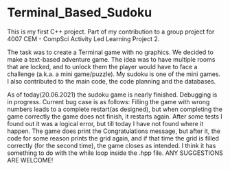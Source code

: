 # Terminal_Based_Sudoku
This is my first C++ project. Part of my contribution to a group project for 4007 CEM - CompSci Activity Led Learning Project 2. 

The task was to create a Terminal game with no graphics. We decided to make a text-based adventure game. The idea was to have multiple rooms that are locked, and to unlock them the player would have to face a challenge (a.k.a. a mini game/puzzle). My sudoku is one of the mini games. I also contributed to the main code, the code planning and the databases.



As of today(20.06.2021) the sudoku game is nearly finished. Debugging is in progress. Current bug case is as follows:
Filling the game with wrong numbers leads to a complete restart(as designed), but when completing the game correctly the game does not finish, it restarts again. After some tests I found out it was a logical error, but till today I have not found where it happen. The game does print the Congratulations message, but after it, the code for some reason prints the grid again, and if that time the grid is filled correctly (for the second time), the game closes as intended. I think it has something to do with the while loop inside the .hpp file. ANY SUGGESTIONS ARE WELCOME!
